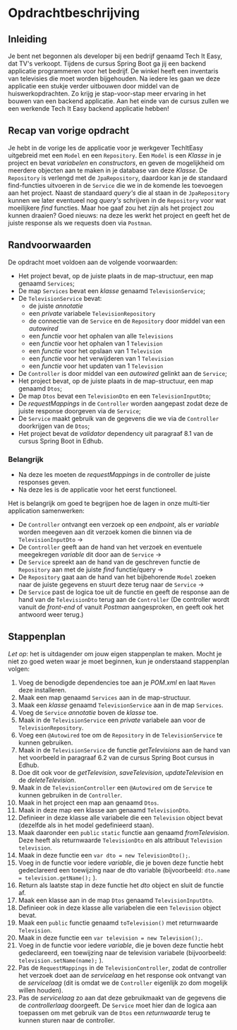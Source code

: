 # Opdrachtbeschrijving

## Inleiding
Je bent net begonnen als developer bij een bedrijf genaamd Tech It Easy, dat TV's verkoopt. Tijdens de cursus Spring Boot ga jij een backend applicatie programmeren voor het bedrijf. De winkel heeft een inventaris van televisies die moet worden bijgehouden. Na iedere les gaan we deze applicatie een stukje verder uitbouwen door middel van de huiswerkopdrachten. Zo krijg je stap-voor-stap meer ervaring in het bouwen van een backend applicatie. Aan het einde van de cursus zullen we een werkende Tech It Easy backend applicatie hebben!

## Recap van vorige opdracht
Je hebt in de vorige les de applicatie voor je werkgever TechItEasy uitgebreid met een `Model` en een `Repository`. Een `Model` is een _Klasse_ in je project en bevat _variabelen_ en _constructors_, en geven de mogelijkheid om meerdere objecten aan te maken in je database van deze _Klasse_. De `Repository` is verlengd met de `JpaRepository`, daardoor kan je de standaard find-functies uitvoeren in de `Service` die we in de komende les toevoegen aan het project. Naast de standaard _query's_ die al staan in de `JpaRepository` kunnen we later eventueel nog _query's_ schrijven in de `Repository` voor wat moeilijkere _find_ functies. Maar hoe gaaf zou het zijn als het project zou kunnen draaien? Goed nieuws: na deze les werkt het project en geeft het de juiste response als we requests doen via `Postman`.

## Randvoorwaarden
De opdracht moet voldoen aan de volgende voorwaarden:
- Het project bevat, op de juiste plaats in de map-structuur, een map genaamd `Services`;
- De map `Services` bevat een _klasse_ genaamd `TelevisionService`;
- De `TelevisionService` bevat:
  - de juiste _annotatie_
  - een _private_ variabele `TelevisionRepository`
  - de connectie van de `Service` en de `Repository` door middel van een _autowired_
  - een _functie_ voor het ophalen van alle `Televisions`
  - een _functie_ voor het ophalen van 1 `Television`
  - een _functie_ voor het opslaan van 1 `Television`
  - een _functie_ voor het verwijderen van 1 `Television`
  - een _functie_ voor het updaten van 1 `Television`
- De `Controller` is door middel van een _autowired_ gelinkt aan de `Service`;
- Het project bevat, op de juiste plaats in de map-structuur, een map genaamd `Dtos`;
- De map `Dtos` bevat een `TelevisionDto` en een `TelevisionInputDto`;
- De _requestMappings_ in de `Controller` worden aangepast zodat deze de juiste response doorgeven via de `Service`;
- De `Service` maakt gebruik van de gegevens die we via de `Controller` doorkrijgen van de `Dtos`;
- Het project bevat de _validator_ dependency uit paragraaf 8.1 van de cursus Spring Boot in Edhub.

### Belangrijk
- Na deze les moeten de _requestMappings_ in de controller de juiste responses geven.
- Na deze les is de applicatie voor het eerst functioneel.

Het is belangrijk om goed te begrijpen hoe de lagen in onze multi-tier application samenwerken: 
  - De `Controller` ontvangt een verzoek op een _endpoint_, als er _variable_ worden meegeven aan dit verzoek komen die binnen via de `TelevisionInputDto` ->
  - De `Controller` geeft aan de hand van het verzoek en eventuele meegekregen _variable_ dit door aan de `Service` ->
  - De `Service` spreekt aan de hand van de geschreven functie de `Repository` aan met de juiste _find_ functie/query ->
  - De `Repository` gaat aan de hand van het bijbehorende `Model` zoeken naar de juiste gegevens en stuurt deze terug naar de `Service` ->
  - De `Service` past de logica toe uit de functie en geeft de response aan de hand van de `TelevisionDto` terug aan de `Controller`
 (De controller wordt vanuit de _front-end_ of vanuit _Postman_ aangesproken, en geeft ook het antwoord weer terug.) 

## Stappenplan
_Let op_: het is uitdagender om jouw eigen stappenplan te maken. Mocht je niet zo goed weten waar je moet beginnen, kun je onderstaand stappenplan volgen:

1. Voeg de benodigde dependencies toe aan je _POM.xml_ en laat `Maven` deze installeren.
2. Maak een map genaamd `Services` aan in de map-structuur.
3. Maak een _klasse_ genaamd `TelevisionService` aan in de map `Services`.
4. Voeg de `Service` _annotatie_ boven de _klasse_ toe.
5. Maak in de `TelevisionService` een _private_ variabele aan voor de `TelevisionRepository`.
6. Voeg een `@Autowired` toe om de `Repository` in de `TelevisionService` te kunnen gebruiken.
7. Maak in de `TelevisionService` de functie _getTelevisions_ aan de hand van het voorbeeld in paragraaf 6.2 van de cursus Spring Boot cursus in Edhub.
8. Doe dit ook voor de _getTelevision_, _saveTelevision_, _updateTelevision_ en de _deleteTelevision_.
9. Maak in de `TelevisionController` een `@Autowired` om de `Service` te kunnen gebruiken in de `Controller`.
10. Maak in het project een map aan genaamd `Dtos`.
11. Maak in deze map een klasse aan genaamd `TelevisionDto`.
12. Definieer in deze klasse alle variabele die een `Television` object bevat (dezelfde als in het model gedefinieerd staan).
13. Maak daaronder een `public` `static` functie aan genaamd _fromTelevision_. Deze heeft als returnwaarde `TelevisionDto` en als attribuut `Television television`.
14. Maak in deze functie een `var dto = new TelevisionDto();`.
15. Voeg in de functie voor iedere _variable_, die je boven deze functie hebt gedeclareerd een toewijzing naar de dto variable (bijvoorbeeld: `dto.name = television.getName();` ).
16. Return als laatste stap in deze functie het _dto_ object en sluit de functie af.
17. Maak een klasse aan in de map `Dtos` genaamd `TelevisionInputDto`.
18. Definieer ook in deze klasse alle variabelen die een `Television` object bevat.
19. Maak een `public` functie genaamd `toTelevision()` met returnwaarde `Television`.
20. Maak in deze functie een `var television = new Television();`.
21. Voeg in de functie voor iedere _variable_, die je boven deze functie hebt gedeclareerd, een toewijzing naar de television variabele (bijvoorbeeld: `television.setName(name);` ).
22. Pas de `RequestMappings` in de `TelevisionController`, zodat de controller het verzoek doet aan de _servicelaag_ en het response ook ontvangt van de _servicelaag_ (dit is omdat we de `Controller` eigenlijk zo dom mogelijk willen houden).
23. Pas de _servicelaag_ zo aan dat deze gebruikmaakt van de gegevens die de _controllerlaag_ doorgeeft. De `Service` moet hier dan de logica aan toepassen om met gebruik van de `Dtos` een _returnwaarde_ terug te kunnen sturen naar de controller.
